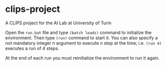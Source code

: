 # clips-project
A CLIPS project for the AI Lab at University of Turin

Open the `run.bat` file and type `(batch loads)` command to initialize the environment. 
Then type `(run)` command to start it. 
You can also specify a not mandatory integer n argument to execute n step at the time; i.e. `(run 4)` executes a run of 4 steps.

At the end of each run you must reinitialize the environment to run it again.
